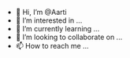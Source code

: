- 👋 Hi, I’m @Aarti
- 👀 I’m interested in ...
- 🌱 I’m currently learning ...
- 💞️ I’m looking to collaborate on ...
- 📫 How to reach me ...

<!---
Aarti16jan/Aarti16jan is a ✨ special ✨ repository because its `README.md` (this file) appears on your GitHub profile.
You can click the Preview link to take a look at your changes.
--->
